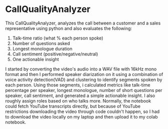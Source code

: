 # CallQualityAnalyzer
This CallQualityAnalyzer, analyzes the call between a customer and a sales representative using python and also evaluates the following:
1. Talk-time ratio (what % each person spoke)
2. Number of questions asked
3. Longest monologue duration
4. Call sentiment (positive/negative/neutral)
5. One actionable insight
   
I started by converting the video's audio into a WAV file with 16kHz mono format and then I performed speaker diarization on it using a combination of voice activity detection(VAD) and clustering to identify segments spoken by each person. Using those segments, i calculated metrics like talk-time percentage per speaker, longest monologue, number of short questions per speaker, call sentiment, and generated a simple actionable insight. I also roughly assign roles based on who talks more. Normally, the notebook could fetch YouTube transcripts directly, but because of YouTube restrictions downloading the video through code couldn't happen, so I had to download the video locally on my laptop and then upload it to my colab notebook.
